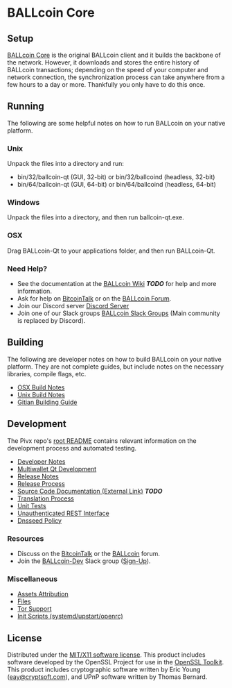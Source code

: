 BALLcoin Core
=====================

Setup
---------------------
[BALLcoin Core](http://ballcoin.org/wallet) is the original BALLcoin client and it builds the backbone of the network. However, it downloads and stores the entire history of BALLcoin transactions; depending on the speed of your computer and network connection, the synchronization process can take anywhere from a few hours to a day or more. Thankfully you only have to do this once.

Running
---------------------
The following are some helpful notes on how to run BALLcoin on your native platform.

### Unix

Unpack the files into a directory and run:

- bin/32/ballcoin-qt (GUI, 32-bit) or bin/32/ballcoind (headless, 32-bit)
- bin/64/ballcoin-qt (GUI, 64-bit) or bin/64/ballcoind (headless, 64-bit)

### Windows

Unpack the files into a directory, and then run ballcoin-qt.exe.

### OSX

Drag BALLcoin-Qt to your applications folder, and then run BALLcoin-Qt.

### Need Help?

* See the documentation at the [BALLcoin Wiki](https://en.bitcoin.it/wiki/Main_Page) ***TODO***
for help and more information.
* Ask for help on [BitcoinTalk](https://bitcointalk.org/index.php?topic=1262920.0) or on the [BALLcoin Forum](http://forum.ballcoin.org/).
* Join our Discord server [Discord Server](https://discord.ballcoin.org)
* Join one of our Slack groups [BALLcoin Slack Groups](https://ballcoin.org/slack-logins/) (Main community is replaced by Discord).

Building
---------------------
The following are developer notes on how to build BALLcoin on your native platform. They are not complete guides, but include notes on the necessary libraries, compile flags, etc.

- [OSX Build Notes](build-osx.md)
- [Unix Build Notes](build-unix.md)
- [Gitian Building Guide](gitian-building.md)

Development
---------------------
The Pivx repo's [root README](https://github.com/BALLcoin-Project/BALLcoin/blob/master/README.md) contains relevant information on the development process and automated testing.

- [Developer Notes](developer-notes.md)
- [Multiwallet Qt Development](multiwallet-qt.md)
- [Release Notes](release-notes.md)
- [Release Process](release-process.md)
- [Source Code Documentation (External Link)](https://dev.visucore.com/bitcoin/doxygen/) ***TODO***
- [Translation Process](translation_process.md)
- [Unit Tests](unit-tests.md)
- [Unauthenticated REST Interface](REST-interface.md)
- [Dnsseed Policy](dnsseed-policy.md)

### Resources

* Discuss on the [BitcoinTalk](https://bitcointalk.org/index.php?topic=1262920.0) or the [BALLcoin](http://forum.ballcoin.org/) forum.
* Join the [BALLcoin-Dev](https://ballcoin-dev.slack.com/) Slack group ([Sign-Up](https://ballcoin-dev.herokuapp.com/)).

### Miscellaneous
- [Assets Attribution](assets-attribution.md)
- [Files](files.md)
- [Tor Support](tor.md)
- [Init Scripts (systemd/upstart/openrc)](init.md)

License
---------------------
Distributed under the [MIT/X11 software license](http://www.opensource.org/licenses/mit-license.php).
This product includes software developed by the OpenSSL Project for use in the [OpenSSL Toolkit](https://www.openssl.org/). This product includes
cryptographic software written by Eric Young ([eay@cryptsoft.com](mailto:eay@cryptsoft.com)), and UPnP software written by Thomas Bernard.
